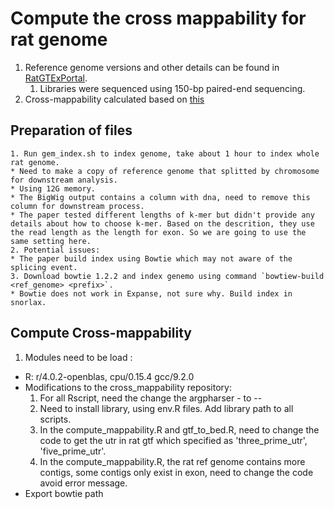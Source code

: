 # Compute the cross mappability for rat genome
1. Reference genome versions and other details can be found in [RatGTExPortal](https://ratgtex.org/about/).
	1. Libraries were sequenced using 150-bp paired-end sequencing. 
2. Cross-mappability calculated based on [this](https://github.com/battle-lab/crossmap)
## Preparation of files
	1. Run gem_index.sh to index genome, take about 1 hour to index whole rat genome.
	* Need to make a copy of reference genome that splitted by chromosome for downstream analysis.
	* Using 12G memory.
	* The BigWig output contains a column with dna, need to remove this column for downstream process.
	* The paper tested different lengths of k-mer but didn't provide any details about how to choose k-mer. Based on the descrition, they use the read length as the length for exon. So we are going to use the same setting here.
	2. Potential issues:
	* The paper build index using Bowtie which may not aware of the splicing event.
	3. Download bowtie 1.2.2 and index genemo using command `bowtiew-build <ref_genome> <prefix>`.
	* Bowtie does not work in Expanse, not sure why. Build index in snorlax.
## Compute Cross-mappability 
1. Modules need to be load :
* R: r/4.0.2-openblas, cpu/0.15.4  gcc/9.2.0
* Modifications to the cross_mappability repository:
	1. For all Rscript, need the change the argpharser - to --
	2. Need to install library, using env.R files. Add library path to all scripts.
	3. In the compute_mappability.R and gtf_to_bed.R, need to  change the code to get the utr in rat gtf which specified as 'three_prime_utr', 'five_prime_utr'.
	4. In the compute_mappability.R, the rat ref genome contains more contigs, some contigs only exist in exon, need to change the code avoid error message.
* Export bowtie path

